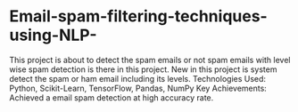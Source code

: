 # Email-spam-filtering-techniques-using-NLP-
This project is about to detect the spam emails or not spam emails with level wise spam detection is there in
this project. New in this project is system detect the spam or ham email including its levels.
Technologies Used: Python, Scikit-Learn, TensorFlow, Pandas, NumPy
Key Achievements: Achieved a email spam detection at high accuracy rate.
